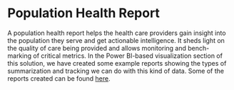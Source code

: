 # Population Health Report 

A population health report helps the health care providers gain insight into the population they serve and get actionable intelligence. It sheds light on the quality of care being provided and allows monitoring and bench-marking of critical metrics. In the Power BI-based visualization section of this solution, we have created some example reports showing the types of summarization and tracking we can do with this kind of data. Some of the reports created can be found [here]().

